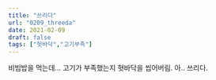 ```yaml
---
title: "쓰리다"
url: "0209_threeda"
date: 2021-02-09
draft: false
tags: ["헛바닥","고기부족"]
---
```

비빔밥을 먹는데... 고기가 부족했는지 혓바닥을 씹어버림. 아.. 쓰리다.
